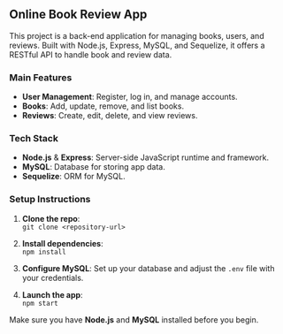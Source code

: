 ## Online Book Review App

This project is a back-end application for managing books, users, and reviews. Built with Node.js, Express, MySQL, and Sequelize, it offers a RESTful API to handle book and review data.

### Main Features
- **User Management**: Register, log in, and manage accounts.
- **Books**: Add, update, remove, and list books.
- **Reviews**: Create, edit, delete, and view reviews.

### Tech Stack
- **Node.js** & **Express**: Server-side JavaScript runtime and framework.
- **MySQL**: Database for storing app data.
- **Sequelize**: ORM for MySQL.

### Setup Instructions
1. **Clone the repo**:  
   `git clone <repository-url>`

2. **Install dependencies**:  
   `npm install`

3. **Configure MySQL**: Set up your database and adjust the `.env` file with your credentials.

4. **Launch the app**:  
   `npm start`

Make sure you have **Node.js** and **MySQL** installed before you begin.